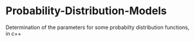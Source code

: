 # Probability-Distribution-Models
Determination of the parameters for some probabilty distribution functions, in c++
